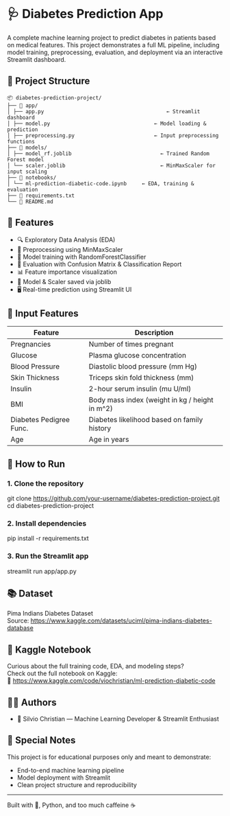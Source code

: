 # 🩺 Diabetes Prediction App

A complete machine learning project to predict diabetes in patients based on medical features. This project demonstrates a full ML pipeline, including model training, preprocessing, evaluation, and deployment via an interactive Streamlit dashboard.


## 📁 Project Structure
```
📦 diabetes-prediction-project/
├── 📁 app/
│ ├── app.py 					                    ← Streamlit dashboard
│ ├── model.py 				                    ← Model loading & prediction
│ ├── preprocessing.py	 			            ← Input preprocessing functions
├── 📁 models/
│ ├── model_rf.joblib	 			              ← Trained Random Forest model
│ └── scaler.joblib 				              ← MinMaxScaler for input scaling
├── 📁 notebooks/
│ └── ml-prediction-diabetic-code.ipynb 	← EDA, training & evaluation
├── 📄 requirements.txt
└── 📄 README.md
```



## 🧠 Features
- 🔍 Exploratory Data Analysis (EDA)
- 🧼 Preprocessing using MinMaxScaler
- 🧠 Model training with RandomForestClassifier
- 🎯 Evaluation with Confusion Matrix & Classification Report
- 📊 Feature importance visualization
- 💾 Model & Scaler saved via joblib
- 🖥️ Real-time prediction using Streamlit UI


## 🧪 Input Features

| Feature                  | Description                                      |
|--------------------------|--------------------------------------------------|
| Pregnancies              | Number of times pregnant                         |
| Glucose                  | Plasma glucose concentration                     |
| Blood Pressure           | Diastolic blood pressure (mm Hg)                 |
| Skin Thickness           | Triceps skin fold thickness (mm)                 |
| Insulin                  | 2-hour serum insulin (mu U/ml)                   |
| BMI                      | Body mass index (weight in kg / height in m^2)   |
| Diabetes Pedigree Func.  | Diabetes likelihood based on family history      |
| Age                      | Age in years                                     |


## 🚀 How to Run

### 1. Clone the repository
git clone https://github.com/your-username/diabetes-prediction-project.git
cd diabetes-prediction-project

### 2. Install dependencies
pip install -r requirements.txt

### 3. Run the Streamlit app
streamlit run app/app.py


## 📚 Dataset

Pima Indians Diabetes Dataset  
Source: https://www.kaggle.com/datasets/uciml/pima-indians-diabetes-database


## 📒 Kaggle Notebook

Curious about the full training code, EDA, and modeling steps?  
Check out the full notebook on Kaggle:  
🔗 https://www.kaggle.com/code/viochristian/ml-prediction-diabetic-code


## 👨‍💻 Authors
- 🧋 Silvio Christian — Machine Learning Developer & Streamlit Enthusiast  


## 💖 Special Notes

This project is for educational purposes only and meant to demonstrate:

- End-to-end machine learning pipeline
- Model deployment with Streamlit
- Clean project structure and reproducibility

---

Built with 💖, Python, and too much caffeine ☕
